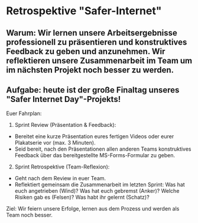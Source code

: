 # Retrospektive "Safer-Internet"

## Warum: Wir lernen unsere Arbeitsergebnisse professionell zu präsentieren und konstruktives Feedback zu geben und anzunehmen. Wir reflektieren unsere Zusammenarbeit im Team um im nächsten Projekt noch besser zu werden.

## Aufgabe: heute ist der große Finaltag unseres "Safer Internet Day"-Projekts!

Euer Fahrplan:
1. Sprint Review (Präsentation & Feedback):
- Bereitet eine kurze Präsentation eures fertigen Videos oder eurer Plakatserie vor (max. 3 Minuten).
- Seid bereit, nach den Präsentationen allen anderen Teams konstruktives Feedback über das bereitgestellte MS-Forms-Formular zu geben.

2. Sprint Retrospektive (Team-Reflexion):
- Geht nach dem Review in euer Team.
- Reflektiert gemeinsam die Zusammenarbeit im letzten Sprint: Was hat euch angetrieben (Wind)? Was hat euch gebremst (Anker)? Welche Risiken gab es (Felsen)? Was habt ihr gelernt (Schatz)?

Ziel: Wir feiern unsere Erfolge, lernen aus dem Prozess und werden als Team noch besser.

